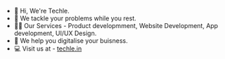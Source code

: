 - 👋 Hi, We're Techle.
- 🙌 We tackle your problems while you rest.
- 👨‍💻 Our Services - Product developmment, Website Development, App development, UI/UX Design.
- 🏢 We help you digitalise your buisness.
- 💻 Visit us at - <a href='techle.in' target='__blank'>techle.in</a>
<!---
Techle-in/Techle-in is a ✨ special ✨ repository because its `README.md` (this file) appears on your GitHub profile.
You can click the Preview link to take a look at your changes.
--->
